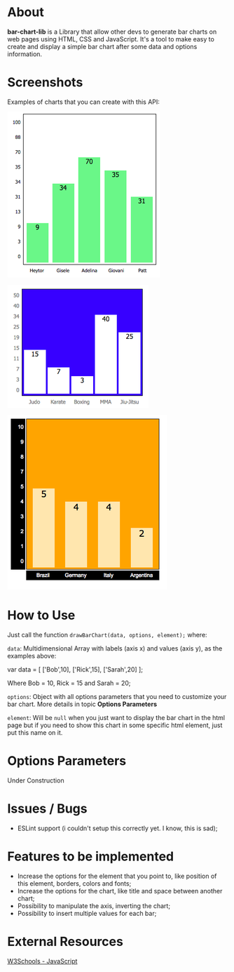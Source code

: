 # About
**bar-chart-lib** is a Library that allow other devs to generate bar charts on web pages using HTML, CSS and JavaScript. It's a tool to make easy to create and display a simple bar chart after some data and options information.

# Screenshots
Examples of charts that you can create with this API:

![Sample 1](/images/sample1.png)

![Sample 2](images/sample2.png)

![Sample 3](images/sample3.png)

# How to Use
Just call the function `drawBarChart(data, options, element);` where:

`data`: Multidimensional Array with labels (axis x) and values (axis y), as the examples above:

var data = [ ['Bob',10], ['Rick',15], ['Sarah',20] ];

Where Bob = 10, Rick = 15 and Sarah = 20;

`options`: Object with all options parameters that you need to customize your bar chart. More details in topic **Options Parameters**

`element`: Will be `null` when you just want to display the bar chart in the html page but if you need to show this chart in some specific html element, just put this name on it.

# Options Parameters
Under Construction

# Issues / Bugs
- ESLint support (i couldn't setup this correctly yet. I know, this is sad);

# Features to be implemented
- Increase the options for the element that you point to, like position of this element, borders, colors and fonts;
- Increase the options for the chart, like title and space between another chart;
- Possibility to manipulate the axis, inverting the chart;
- Possibility to insert multiple values for each bar;

# External Resources
[W3Schools - JavaScript](https://www.w3schools.com/js/default.asp)
